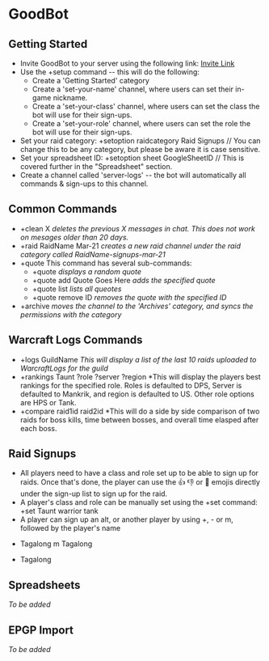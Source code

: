 # GoodBot

## Getting Started
* Invite GoodBot to your server using the following link: [Invite Link](https://discordapp.com/oauth2/authorize?client_id=525115228686516244&permissions=8&scope=bot)
* Use the +setup command -- this will do the following:
  * Create a 'Getting Started' category
  * Create a 'set-your-name' channel, where users can set their in-game nickname.
  * Create a 'set-your-class' channel, where users can set the class the bot will use for their sign-ups.
  * Create a 'set-your-role' channel, where users can set the role the bot will use for their sign-ups.
* Set your raid category: +setoption raidcategory Raid Signups // You can change this to be any category, but please be aware it is case sensitive.
* Set your spreadsheet ID: +setoption sheet GoogleSheetID // This is covered further in the "Spreadsheet" section.
* Create a channel called 'server-logs' -- the bot will automatically all commands & sign-ups to this channel.

## Common Commands
* +clean X
  *deletes the previous X messages in chat.  This does not work on mesages older than 20 days.*
* +raid RaidName Mar-21
  *creates a new raid channel under the raid category called RaidName-signups-mar-21*
* +quote
  This command has several sub-commands:
  * +quote
    *displays a random quote*
  * +quote add Quote Goes Here
    *adds the specified quote*
  * +quote list
    *lists all queotes*
  * +quote remove ID
    *removes the quote with the specified ID*
* +archive
  *moves the channel to the 'Archives' category, and syncs the permissions with the category*

## Warcraft Logs Commands
* +logs GuildName
  *This will display a list of the last 10 raids uploaded to WarcraftLogs for the guild*
* +rankings Taunt ?role ?server ?region
  *This will display the players best rankings for the specified role.  Roles is defaulted to DPS, Server is defaulted to Mankrik, and region is defaulted to US.  Other role options are HPS or Tank.
* +compare raid1id raid2id
  *This will do a side by side comparison of two raids for boss kills, time between bosses, and overall time elasped after each boss.

## Raid Signups
* All players need to have a class and role set up to be able to sign up for raids.  Once that's done, the player can use the :thumbsup: :thumbsdown: or :shrug: emojis directly under the sign-up list to sign up for the raid.
* A player's class and role can be manually set using the +set command:
  +set Taunt warrior tank
* A player can sign up an alt, or another player by using +, - or m, followed by the player's name
 + Tagalong
 m Tagalong
 - Tagalong

## Spreadsheets
*To be added*

## EPGP Import
*To be added*

